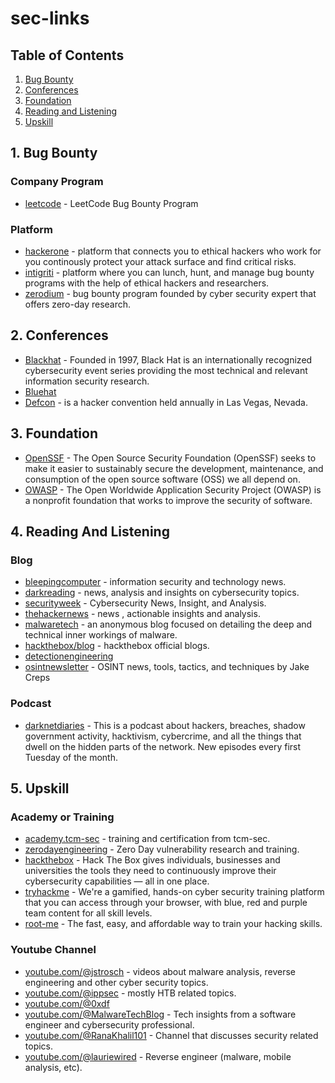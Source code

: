 # sec-links

## Table of Contents
1. [Bug Bounty](#bug-bounty)
2. [Conferences](#conferences)
3. [Foundation](#foundation)
4. [Reading and Listening](#reading-and-listening)
5. [Upskill](#upskill)

## 1. Bug Bounty
### Company Program
- [leetcode](https://leetcode.com/bugbounty/) - LeetCode Bug Bounty Program

### Platform
- [hackerone](https://hackerone.com/) - platform that connects you to ethical hackers who work for you continously protect your attack surface and find critical risks.
- [intigriti](https://www.intigriti.com/) - platform where you can lunch, hunt, and manage bug bounty programs with the help of ethical hackers and researchers.
- [zerodium](https://zerodium.com/index.html) - bug bounty program founded by cyber security expert that offers zero-day research.

## 2. Conferences
- [Blackhat](https://www.blackhat.com/) - Founded in 1997, Black Hat is an internationally recognized cybersecurity event series providing the most technical and relevant information security research.
- [Bluehat](https://www.microsoft.com/bluehat)
- [Defcon](https://defcon.org/) - is a hacker convention held annually in Las Vegas, Nevada.

## 3. Foundation
- [OpenSSF](https://openssf.org/) - The Open Source Security Foundation (OpenSSF) seeks to make it easier to sustainably secure the development, maintenance, and consumption of the open source software (OSS) we all depend on.
- [OWASP](https://owasp.org/) - The Open Worldwide Application Security Project (OWASP) is a nonprofit foundation that works to improve the security of software.

## 4. Reading And Listening
### Blog
- [bleepingcomputer](https://www.bleepingcomputer.com/) - information security and technology news.
- [darkreading](https://www.darkreading.com/) - news, analysis and insights on cybersecurity topics.
- [securityweek](https://www.securityweek.com/) - Cybersecurity News, Insight, and Analysis.
- [thehackernews](https://thehackernews.com/) - news , actionable insights and analysis.
- [malwaretech](https://malwaretech.com/) - an anonymous blog focused on detailing the deep and technical inner workings of malware.
- [hackthebox/blog](https://www.hackthebox.com/blog) - hackthebox official blogs.
- [detectionengineering](https://www.detectionengineering.net/)
- [osintnewsletter](https://osintnewsletter.com/) - OSINT news, tools, tactics, and techniques by Jake Creps

### Podcast
- [darknetdiaries](https://darknetdiaries.com/) - This is a podcast about hackers, breaches, shadow government activity, hacktivism, cybercrime, and all the things that dwell on the hidden parts of the network. New episodes every first Tuesday of the month.

## 5. Upskill

### Academy or Training
- [academy.tcm-sec](https://academy.tcm-sec.com/) - training and certification from tcm-sec.
- [zerodayengineering](https://zerodayengineering.com/) - Zero Day vulnerability research and training.
- [hackthebox](https://hackthebox.com) - Hack The Box gives individuals, businesses and universities the tools they need to
continuously improve their cybersecurity capabilities — all in one place.
- [tryhackme](https://tryhackme.com/) - We're a gamified, hands-on cyber security training platform that you can access through your browser, with blue, red and purple team content for all skill levels.
- [root-me](https://www.root-me.org) - The fast, easy, and affordable way to train your hacking skills.

### Youtube Channel
- [youtube.com/@jstrosch](https://www.youtube.com/@jstrosch) - videos about malware analysis, reverse engineering and other cyber security topics.
- [youtube.com/@ippsec](https://www.youtube.com/@ippsec) - mostly HTB related topics.
- [youtube.com/@0xdf](https://www.youtube.com/@0xdf)
- [youtube.com/@MalwareTechBlog](https://www.youtube.com/@MalwareTechBlog) - Tech insights from a software engineer and cybersecurity professional.
- [youtube.com/@RanaKhalil101](https://www.youtube.com/@RanaKhalil101) - Channel that discusses security related topics.
- [youtube.com/@lauriewired](https://www.youtube.com/@lauriewired) - Reverse engineer (malware, mobile analysis, etc).
